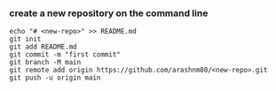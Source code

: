 ### create a new repository on the command line
```
echo "# <new-repo>" >> README.md
git init
git add README.md
git commit -m "first commit"
git branch -M main
git remote add origin https://github.com/arashnm80/<new-repo>.git
git push -u origin main
```
